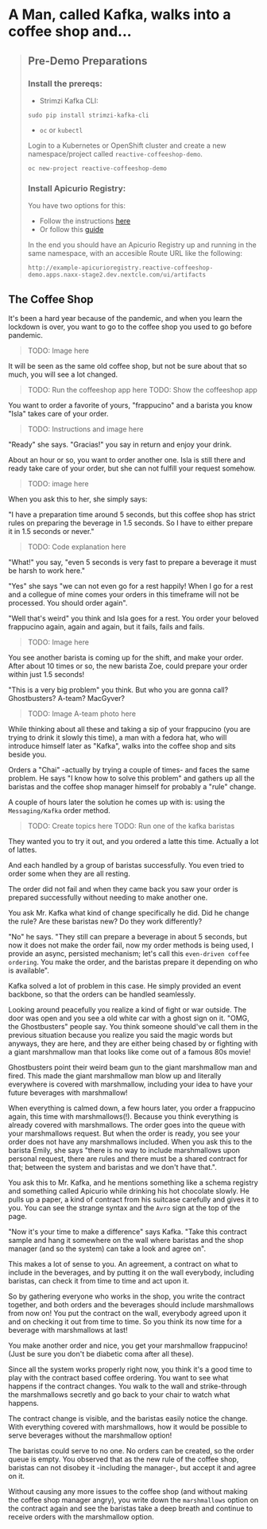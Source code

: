 # A Man, called Kafka, walks into a coffee shop and...

> ## Pre-Demo Preparations
>
> ### Install the prereqs:
>
> * Strimzi Kafka CLI:
>
> `sudo pip install strimzi-kafka-cli`
>
> * `oc` or `kubectl`
>
> Login to a Kubernetes or OpenShift cluster and create a new namespace/project called `reactive-coffeeshop-demo`.
>
> `oc new-project reactive-coffeeshop-demo`
>
> ### Install Apicurio Registry:
>
> You have two options for this:
>
> * Follow the instructions [here](https://access.redhat.com/documentation/en-us/red_hat_integration/2020-q4/html/getting_started_with_service_registry/installing-registry-ocp)
> * Or follow this [guide](https://www.apicur.io/registry/docs/apicurio-registry/2.0.0.Final/getting-started/assembly-installing-registry-openshift.html)
>
> In the end you should have an Apicurio Registry up and running in the same namespace, with an accesible Route URL like the following:
>
> `http://example-apicurioregistry.reactive-coffeeshop-demo.apps.naxx-stage2.dev.nextcle.com/ui/artifacts`
>
## The Coffee Shop

It's been a hard year because of the pandemic, and when you learn the lockdown is over, you want to go to the coffee shop you used to go before pandemic.

> TODO: Image here

It will be seen as the same old coffee shop, but not be sure about that so much, you will see a lot changed.

> TODO: Run the coffeeshop app here
> TODO: Show the coffeeshop app

You want to order a favorite of yours, "frappucino" and a barista you know "Isla" takes care of your order.

> TODO: Instructions and image here

"Ready" she says. "Gracias!" you say in return and enjoy your drink.

About an hour or so, you want to order another one. Isla is still there and ready take care of your order, 
but she can not fulfill your request somehow.

> TODO: image here

When you ask this to her, she simply says:

"I have a preparation time around 5 seconds, but this coffee shop has strict rules on preparing the beverage in 1.5 seconds.
So I have to either prepare it in 1.5 seconds or never."

> TODO: Code explanation here

"What!" you say, "even 5 seconds is very fast to prepare a beverage it must be harsh to work here."

"Yes" she says "we can not even go for a rest happily! When I go for a rest and a collegue of mine comes your orders in this timeframe will not be processed.
You should order again".

"Well that's weird" you think and Isla goes for a rest.
You order your beloved frappucino again, again and again, but it fails, fails and fails.

> TODO: Image here

You see another barista is coming up for the shift, and make your order.
After about 10 times or so, the new barista Zoe, could prepare your order within just 1.5 seconds!

"This is a very big problem" you think. But who you are gonna call? Ghostbusters? A-team? MacGyver?

> TODO: Image A-team photo here

While thinking about all these and taking a sip of your frappucino (you are trying to drink it slowly this time),
a man with a fedora hat, who will introduce himself later as "Kafka", walks into the coffee shop and sits beside you.

Orders a "Chai" -actually by trying a couple of times- and faces the same problem.
He says "I know how to solve this problem" and gathers up all the baristas and the coffee shop manager himself for probably a "rule" change.

A couple of hours later the solution he comes up with is: using the `Messaging/Kafka` order method.

> TODO: Create topics here
> TODO: Run one of the kafka baristas

They wanted you to try it out, and you ordered a latte this time. Actually a lot of lattes.

And each handled by a group of baristas successfully.
You even tried to order some when they are all resting.

The order did not fail and when they came back you saw your order is prepared successfully without needing to make another one.

You ask Mr. Kafka what kind of change specifically he did.
Did he change the rule? Are these baristas new?
Do they work differently?

"No" he says. "They still can prepare a beverage in about 5 seconds, but now it does not make the order fail, now my order methods is being used,
I provide an async, persisted mechanism; let's call this `even-driven coffee ordering`.
You make the order, and the baristas prepare it depending on who is available".

Kafka solved a lot of problem in this case. He simply provided an event backbone, so that the orders can be handled seamlessly.

Looking around peacefully you realize a kind of fight or war outside.
The door was open and you see a old white car with a ghost sign on it.
"OMG, the Ghostbusters" people say.
You think someone should've call them in the previous situation because you realize you said the magic words
but anyways, they are here, and they are either being chased by or fighting with a giant marshmallow man that looks like come out of a famous 80s movie!

Ghostbusters point their weird beam gun to the giant marshmallow man and fired.
This made the giant marshmallow man blow up and literally everywhere is covered with marshmallow, including your idea to have your future beverages with marshmallow!

When everything is calmed down, a few hours later, you order a frappucino again, this time with marshmallows(!).
Because you think everything is already covered with marshmallows.
The order goes into the queue with your marshmallows request.
But when the order is ready, you see your order does not have any marshmallows included.
When you ask this to the barista Emily, she says "there is no way to include marshmallows upon personal request, there are rules and there must be a shared contract for that; between the system and baristas and we don't have that.".

You ask this to Mr. Kafka, and he mentions something like a schema registry and something called Apicurio while drinking his hot chocolate slowly.
He pulls up a paper, a kind of contract from his suitcase carefully and gives it to you.
You can see the strange syntax and the `Avro` sign at the top of the page.

"Now it's your time to make a difference" says Kafka.
"Take this contract sample and hang it somewhere on the wall where baristas and the shop manager (and so the system) can take a look and agree on".

This makes a lot of sense to you. An agreement, a contract on what to include in the beverages, and by putting it on the wall everybody, including baristas, can check it from time to time and act upon it.

So by gathering everyone who works in the shop, you write the contract together, and both orders and the beverages should include marshmallows from now on!
You put the contract on the wall, everybody agreed upon it and on checking it out from time to time. So you think its now time for a beverage with marshmallows at last!

You make another order and nice, you get your marshmallow frappucino! (Just be sure you don't be diabetic coma after all these).

Since all the system works properly right now, you think it's a good time to play with the contract based coffee ordering.
You want to see what happens if the contract changes.
You walk to the wall and strike-through the marshmallows secretly and go back to your chair to watch what happens.

The contract change is visible, and the baristas easily notice the change. 
With everything covered with marshmallows, how it would be possible to serve beverages without the marshmallow option!

The baristas could serve to no one. No orders can be created, so the order queue is empty.
You observed that as the new rule of the coffee shop, baristas can not disobey it -including the manager-, but accept it and agree on it.

Without causing any more issues to the coffee shop (and without making the coffee shop manager angry), 
you write down the `marshmallows` option on the contract again and see the baristas take a deep breath and continue to receive orders with the marshmallow option.